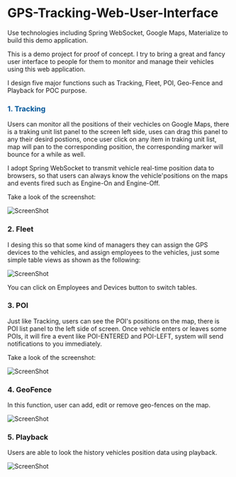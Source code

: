 # GPS-Tracking-Web-User-Interface
Use technologies including Spring WebSocket, Google Maps, Materialize to build this demo application.

This is a demo project for proof of concept. I try to bring a great and fancy user interface to people for them to monitor and manage their vehicles using this web application.

I design five major functions such as Tracking, Fleet, POI, Geo-Fence and Playback for POC purpose.

<h3 style="color:#01579b;">1. Tracking</h3>

Users can monitor all the positions of their vechicles on Google Maps, there is a traking unit list panel to the screen left side, uses can drag this panel to any their desird postions, once user click on any item in traking unit list, map will pan to the corresponding position, the corresponding marker will bounce for a while as well.

I adopt Spring WebSocket to transmit vehicle real-time position data to browsers, so that users can always know the vehicle'positions on the maps and events fired such as Engine-On and Engine-Off.

Take a look of the screenshot:

![ScreenShot](https://raw.github.com/ReddieChen/GPS-Tracking-Web-User-Interface/master/images/tracking.png)

<h3>2. Fleet</h3>

I desing this so that some kind of managers they can assign the GPS devices to the vehicles, and assign employees to the vehicles, just some simple table views as shown as the following:

![ScreenShot](https://raw.github.com/ReddieChen/GPS-Tracking-Web-User-Interface/master/images/fleet.png)

You can click on Employees and Devices button to switch tables.

<h3>3. POI</h3>

Just like Tracking, users can see the POI's positions on the map, there is POI list panel to the left side of screen.
Once vehicle enters or leaves some POIs, it will fire a event like POI-ENTERED and POI-LEFT, system will send notifications to you immediately.

Take a look of the screenshot:

![ScreenShot](https://raw.github.com/ReddieChen/GPS-Tracking-Web-User-Interface/master/images/poi.png)

<h3>4. GeoFence</h3>

In this function, user can add, edit or remove geo-fences on the map.

![ScreenShot](https://raw.github.com/ReddieChen/GPS-Tracking-Web-User-Interface/master/images/geofence.png)

<h3>5. Playback</h3>

Users are able to look the history vehicles position data using playback.

![ScreenShot](https://raw.github.com/ReddieChen/GPS-Tracking-Web-User-Interface/master/images/playback.png)






